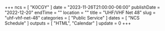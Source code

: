 +++
ncs = [ "K0CGY" ]
date = "2023-11-26T21:00:00-06:00"
publishDate = "2022-12-20"
endTime = ""
location = ""
title = "UHF/VHF Net 48"
slug = "uhf-vhf-net-48"
categories = [ "Public Service" ]
dates = [ "NCS Schedule" ]
outputs = [ "HTML", "Calendar" ]
update = 0
+++
